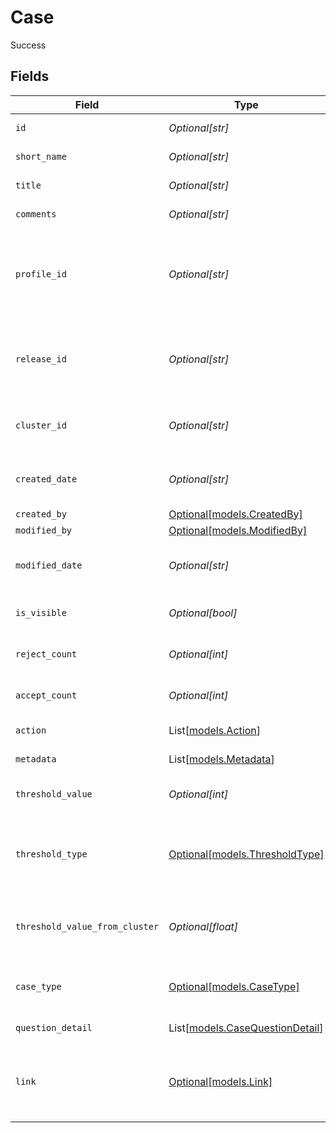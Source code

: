 # Case

Success


## Fields

| Field                                                                            | Type                                                                             | Required                                                                         | Description                                                                      | Example                                                                          |
| -------------------------------------------------------------------------------- | -------------------------------------------------------------------------------- | -------------------------------------------------------------------------------- | -------------------------------------------------------------------------------- | -------------------------------------------------------------------------------- |
| `id`                                                                             | *Optional[str]*                                                                  | :heavy_minus_sign:                                                               | The numerical ID of the case.                                                    | 100000000001035                                                                  |
| `short_name`                                                                     | *Optional[str]*                                                                  | :heavy_minus_sign:                                                               | short name of the case.                                                          |                                                                                  |
| `title`                                                                          | *Optional[str]*                                                                  | :heavy_minus_sign:                                                               | title of the case                                                                |                                                                                  |
| `comments`                                                                       | *Optional[str]*                                                                  | :heavy_minus_sign:                                                               | comments on the case                                                             |                                                                                  |
| `profile_id`                                                                     | *Optional[str]*                                                                  | :heavy_minus_sign:                                                               | The ID of the guided help profile.<br><br/>1 will always be the **system profile**.<br/> |                                                                                  |
| `release_id`                                                                     | *Optional[str]*                                                                  | :heavy_minus_sign:                                                               | The numerical ID of the Casebase Release in which case in created                | 100000000001035                                                                  |
| `cluster_id`                                                                     | *Optional[str]*                                                                  | :heavy_minus_sign:                                                               | ID of the cluster in which case is created                                       | 100000000001035                                                                  |
| `created_date`                                                                   | *Optional[str]*                                                                  | :heavy_minus_sign:                                                               | The date on which the Case was created.                                          |                                                                                  |
| `created_by`                                                                     | [Optional[models.CreatedBy]](../models/createdby.md)                             | :heavy_minus_sign:                                                               | N/A                                                                              |                                                                                  |
| `modified_by`                                                                    | [Optional[models.ModifiedBy]](../models/modifiedby.md)                           | :heavy_minus_sign:                                                               | N/A                                                                              |                                                                                  |
| `modified_date`                                                                  | *Optional[str]*                                                                  | :heavy_minus_sign:                                                               | The date on which the Case was last modified.                                    |                                                                                  |
| `is_visible`                                                                     | *Optional[bool]*                                                                 | :heavy_minus_sign:                                                               | Flag indicating if the case is visible                                           |                                                                                  |
| `reject_count`                                                                   | *Optional[int]*                                                                  | :heavy_minus_sign:                                                               | number of times case was rejected.                                               |                                                                                  |
| `accept_count`                                                                   | *Optional[int]*                                                                  | :heavy_minus_sign:                                                               | number of times case was accepted.                                               |                                                                                  |
| `action`                                                                         | List[[models.Action](../models/action.md)]                                       | :heavy_minus_sign:                                                               | actions in the case                                                              |                                                                                  |
| `metadata`                                                                       | List[[models.Metadata](../models/metadata.md)]                                   | :heavy_minus_sign:                                                               | Metadata of the case                                                             |                                                                                  |
| `threshold_value`                                                                | *Optional[int]*                                                                  | :heavy_minus_sign:                                                               | Threshold value of the case                                                      |                                                                                  |
| `threshold_type`                                                                 | [Optional[models.ThresholdType]](../models/thresholdtype.md)                     | :heavy_minus_sign:                                                               | Threshold type indicating if thresholdValue is default or custom.                |                                                                                  |
| `threshold_value_from_cluster`                                                   | *Optional[float]*                                                                | :heavy_minus_sign:                                                               | Threshold value of the cluster in which case is created                          |                                                                                  |
| `case_type`                                                                      | [Optional[models.CaseType]](../models/casetype.md)                               | :heavy_minus_sign:                                                               | Type of the case. Control or Content type                                        |                                                                                  |
| `question_detail`                                                                | List[[models.CaseQuestionDetail](../models/casequestiondetail.md)]               | :heavy_minus_sign:                                                               | Questions in the case                                                            |                                                                                  |
| `link`                                                                           | [Optional[models.Link]](../models/link.md)                                       | :heavy_minus_sign:                                                               | Defines the relationship between this resource and another object.               |                                                                                  |